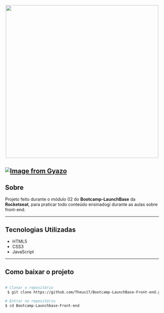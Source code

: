 <h1 align="center">
    <img width="500px" src="https://camo.githubusercontent.com/268b1344409fac98c4eeda520482b6910c4ddcba/68747470733a2f2f73746f726167652e676f6f676c65617069732e636f6d2f676f6c64656e2d77696e642f626f6f7463616d702d6c61756e6368626173652f6c6f676f2e706e67">
</h1>

[![Image from Gyazo](https://i.gyazo.com/babb5cbe6d6b778cbf293e422589ebf6.gif)](https://gyazo.com/babb5cbe6d6b778cbf293e422589ebf6)
---

## Sobre
Projeto feito durante o módulo 02 do **Bootcamp-LaunchBase** da **Rocketseat**, para praticar todo conteúdo ensinadogi durante as aulas sobre front-end.

---

## Tecnologias Utilizadas 

- HTML5
- CSS3
- JavaScript

---

## Como baixar o projeto 

```bash
 
# Clonar o repositório
 $ git clone https://github.com/Theux17/Bootcamp-LaunchBase-Front-end.git

# Entrar no repositório
$ cd Bootcamp-Launchbase-Front-end

```